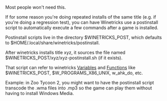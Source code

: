 Most people won't need this.

If for some reason you're doing repeated installs of
the same title (e.g. if you're doing a regression test),
you can have Winetricks use a postinstall script to automatically
execute a few commands after a game is installed.

Postinstall scripts live in the directory
$WINETRICKS\_POST, which defaults to $HOME/.local/share/winetricks/postinstall.

After winetricks installs title xyz, it sources the file named
$WINETRICKS\_POST/xyz/xyz-postinstall.sh (if it exists).

That script can refer to winetricks [Variables](Variables.md) and [Functions](Functions.md)
like $WINETRICKS\_POST, $W\_PROGRAMS\_X86\_UNIX, w\_ahk\_do, etc.

Example: in Zoo Tycoon 2, you might want to have the postinstall
script transcode the .wma files into .mp3 so the game can play
them without having to install Windows Media.